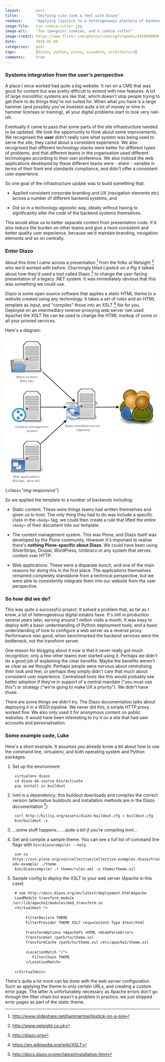 ```yaml
---
layout:       post
title:        "Unifying site look & feel with Diazo"
readout:      "Applying lipstick to a heterogeneous plethora of backend systems"
image-file:   tux-cookie-cutter.jpg
image-alt:    "Tux (penguin) cookies, and a cookie cutter"
image-credit: https://www.flickr.com/photos/cookingforgeeks/4358890809
date:         2016-01-06
categories:   post
tags:         [diazo, python, plone, sysadmin, architecture]
comments:     true
---
```


### Systems integration from the user's perspective

A place I once worked had quite a big website. It ran on a CMS that was good for content but was pretty difficult to extend with new features. A lot of large monolithic systems are like that, which doesn't stop people trying to get them to do things they're not suited for. When what you have is a large hammer (and possibly you've invested quite a lot of money or time in hammer licenses or training), all your digital problems start to look very nail-ish.

Eventually it came to pass that some parts of the site infrastructure needed to be updated. We took the opportunity to think about some improvements. We recognised the **user** didn't really care what system was being used to serve the site; they cared about a consistent experience. We also recognised that different technology stacks were better for different types of problems, and that different teams in the organisation used different technologies according to their own preference. We also noticed the web applications developed by these different teams were - ahem - variable in terms of their front end standards compliance, and didn't offer a consistent user experience.

So one goal of the infrastructure update was to build something that:

  * Applied consistent corporate branding and UX (navigation elements etc) across a number of different backend systems, and

  * Did so in a technology-agnostic way, ideally without having to significantly alter the code of the backend systems themselves.

This would allow us to better separate content from presentation code. It'd also reduce the burden on other teams and give a more consistent and better quality user experience, because we'd maintain branding, navigation elements and so on centrally.

### Enter Diazo

About this time I came across a presentation [^1] from the folks at Netsight [^2] who we'd worked with before. Charmingly titled *Lipstick on a Pig* it talked about how they'd used a tool called Diazo [^3] to change the user-facing presentation of a legacy .NET system. It was immediately obvious that this was something we could use.

Diazo is some open source software that applies a static HTML theme to a website created using any technology. It takes a set of rules and an HTML template as input, and "compiles" those into an XSLT [^4] file for you. Deployed on an intermediary reverse-proxying web server (we used Apache) the XSLT file can be used to change the HTML markup of some or all your proxied services.

Here's a diagram:

![Diazo architecture](/assets/diazo-architecture.png){:class="img-responsive"}

So we applied the template to a number of backends including:

  * Static content. These were things teams had written themselves and given us to host. The only thing they had to do was include a specific class in the `<body>` tag; we could then create a rule that lifted the entire `<body>` of their document into our template.

  * The content management system. This was Plone, and Diazo itself was developed by the Plone community. However it's important to realise there's **nothing Plone-specific about Diazo**. We could have been using SilverStripe, Drupal, WordPress, Umbraco or any system that serves content over HTTP.

  * Web applications. These were a disparate bunch, and one of the main reasons for doing this in the first place. The applications themselves remained completely standalone from a technical perspective, but we were able to consistently integrate them into our website from the user perspective.

### So how did we do?

This was quite a successful project. It solved a problem that, as far as I know, a lot of heterogeneous digital estates have. It's still in production several years later, serving around 1 million visits a month. It was easy to deploy with a basic understanding of Python deployment tools, and a basic understanding of how to configure a web server as a reverse proxy. Performance was good; when benchmarked the backend services were the bottleneck, not the transform server.

One reason for blogging about it now is that it never really got much recognition; only a few other teams ever started using it. Perhaps we didn't do a good job of explaining the clear benefits. Maybe the benefits weren't as clear as we thought. Perhaps people were nervous about centralising their look and feel, or perhaps they simply didn't care that much about consistent user experience. Centralised tools like this would probably see better adoption if they're in support of a central mandate ("you must use this") or strategy ("we're going to make UX a priority"). We didn't have those.

There are some things we didn't try. The Diazo documentation talks about deploying it in a WSGI pipeline. We never did this; a simple HTTP proxy worked fine. We also only used it for anonymous content on public websites. It would have been interesting to try it on a site that had user accounts and personalisation.

### Some example code, Luke

Here's a short example. It assumes you already know a bit about how to use the command line, virtualenv, and both operating system and Python packages.

1. Set up the environment

        virtualenv diazo
        cd diazo && source bin/activate
        pip install zc.buildout

2. lxml is a dependency; this buildout downloads and compiles the correct version (alternative buildouts and installation methods are in the Diazo documentation [^5])

        curl http://hillsy.org/assets/diazo-buildout.cfg > buildout.cfg
        bin/buildout -v

3. ...some stuff happens... *...quite a bit if you're compiling lxml...*

4. Get and compile a sample theme. You can see a full list of command line flags with `bin/diazocompiler --help`

        svn co https://svn.plone.org/svn/collective/collective.examples.diazo/trunk/collective/examples/diazo/static/collective-xdv-example/ ./theme
        bin/diazocompiler -r theme/rules.xml -o theme/theme.xsl

7. Sample config to deploy the XSLT to your web server (Apache in this case)

        # see http://docs.diazo.org/en/latest/deployment.html#apache
        LoadModule transform_module /usr/lib/apache2/modules/mod_transform.so
        <VirtualHost *>

             FilterDeclare THEME
             FilterProvider THEME XSLT resp=Content-Type $text/html

             TransformOptions +ApacheFS +HTML +HideParseErrors
             TransformSet /path/to/theme.xsl
             TransformCache /path/to/theme.xsl /etc/apache2/theme.xsl

             <LocationMatch "/">
                FilterChain THEME
             </LocationMatch>

        </VirtualHost>

There's quite a lot more can be done with the web server configuration. Such as applying the theme to only certain URLs, and creating a custom error page. The latter is unfortunately necessary as Apache errors don't go through the filter chain but wasn't a problem in practice; we just shipped error pages as part of the static theme.

[^1]: <http://www.slideshare.net/hammertoe/lipstick-on-a-pig>

[^2]: <http://www.netsight.co.uk>

[^3]: <http://diazo.org>

[^4]: <https://en.wikipedia.org/wiki/XSLT>

[^5]: <http://docs.diazo.org/en/latest/installation.html>
